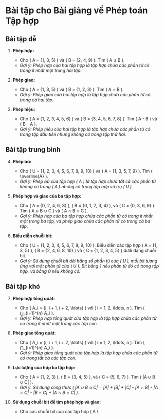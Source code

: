 # Bài tập cho Bài giảng về Phép toán Tập hợp

## Bài tập dễ

1. **Phép hợp:**
   - Cho \( A = \{1, 3, 5\} \) và \( B = \{2, 4, 9\} \). Tìm \( A ∪ B \).
   - _Gợi ý: Phép hợp của hai tập hợp là tập hợp chứa các phần tử có trong ít nhất một trong hai tập._

2. **Phép giao:**
   - Cho \( A = \{1, 3, 5\} \) và \( B = \{1, 2, 3\} \). Tìm \( A ∩ B \).
   - _Gợi ý: Phép giao của hai tập hợp là tập hợp chứa các phần tử có trong cả hai tập._

3. **Phép hiệu:**
   - Cho \( A = \{1, 2, 3, 4, 5, 6\} \) và \( B = \{3, 4, 5, 6, 7, 8\} \). Tìm \( A - B \) và \( B - A \).
   - _Gợi ý: Phép hiệu của hai tập hợp là tập hợp chứa các phần tử có trong tập đầu tiên nhưng không có trong tập thứ hai._

## Bài tập trung bình

4. **Phép bù:**
   - Cho \( U = \{1, 2, 3, 4, 5, 6, 7, 8, 9, 10\} \) và \( A = \{1, 3, 5, 7, 9\} \). Tìm \( \overline{A} \).
   - _Gợi ý: Phép bù của tập hợp \( A \) là tập hợp chứa tất cả các phần tử không có trong \( A \) nhưng có trong tập hợp vũ trụ \( U \)._

5. **Phép hợp và giao của ba tập hợp:**
   - Cho \( A = \{0, 2, 4, 6, 8\} \), \( B = \{0, 1, 2, 3, 4\} \), và \( C = \{0, 3, 6, 9\} \). Tìm \( A ∪ B ∪ C \) và \( A ∩ B ∩ C \).
   - _Gợi ý: Phép hợp của ba tập hợp chứa các phần tử có trong ít nhất một trong ba tập, và phép giao chứa các phần tử có trong cả ba tập._

6. **Biểu diễn chuỗi bit:**
   - Cho \( U = \{1, 2, 3, 4, 5, 6, 7, 8, 9, 10\} \). Biểu diễn các tập hợp \( A = \{1, 3, 5\} \), \( B = \{2, 4, 6, 8, 10\} \) và \( C = \{1, 2, 3, 4, 5\} \) dưới dạng chuỗi bit.
   - _Gợi ý: Sử dụng chuỗi bit dài bằng số phần tử của \( U \), mỗi bit tương ứng với một phần tử của \( U \). Bit bằng 1 nếu phần tử đó có trong tập hợp, và bằng 0 nếu không có._

## Bài tập khó

7. **Phép hợp tổng quát:**
   - Cho \( A_i = \{i, i + 1, i + 2, \ldots\} \) với \( i = 1, 2, \ldots, n \). Tìm \( ⋃_{i=1}^{n} A_i \).
   - _Gợi ý: Phép hợp tổng quát của tập hợp là tập hợp chứa các phần tử có trong ít nhất một trong các tập con._

8. **Phép giao tổng quát:**
   - Cho \( A_i = \{i, i + 1, i + 2, \ldots\} \) với \( i = 1, 2, \ldots, n \). Tìm \( ⋂_{i=1}^{n} A_i \).
   - _Gợi ý: Phép giao tổng quát của tập hợp là tập hợp chứa các phần tử có trong tất cả các tập con._

9. **Lực lượng của hợp ba tập hợp:**
   - Cho \( A = \{1, 2, 3\} \), \( B = \{3, 4, 5\} \), và \( C = \{5, 6, 7\} \). Tìm \( |A ∪ B ∪ C| \).
   - _Gợi ý: Sử dụng công thức \( |A ∪ B ∪ C| = |A| + |B| + |C| - |A ∩ B| - |A ∩ C| - |B ∩ C| + |A ∩ B ∩ C| \)._

10. **Sử dụng chuỗi bit để tìm phép hợp và giao:**
    - Cho các chuỗi bit của các tập hợp \( A \
